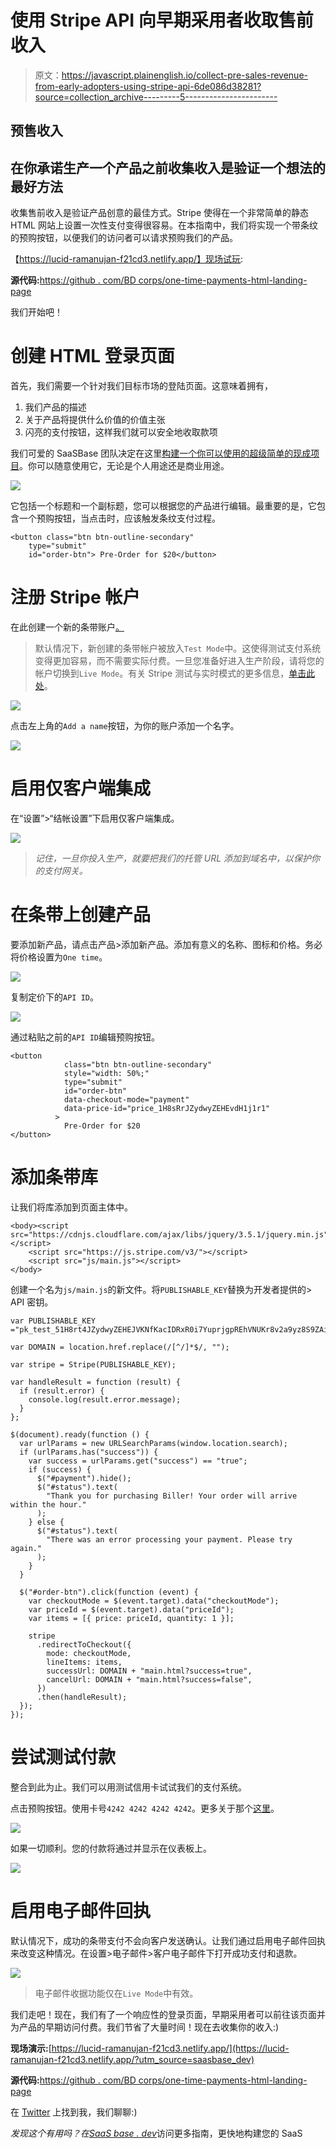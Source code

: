 # 使用 Stripe API 向早期采用者收取售前收入

> 原文：<https://javascript.plainenglish.io/collect-pre-sales-revenue-from-early-adopters-using-stripe-api-6de086d38281?source=collection_archive---------5----------------------->

## 预售收入

## 在你承诺生产一个产品之前收集收入是验证一个想法的最好方法

收集售前收入是验证产品创意的最佳方式。Stripe 使得在一个非常简单的静态 HTML 网站上设置一次性支付变得很容易。在本指南中，我们将实现一个带条纹的预购按钮，以便我们的访问者可以请求预购我们的产品。

【https://lucid-ramanujan-f21cd3.netlify.app/】现场试玩:

**源代码:**[https://github . com/BD corps/one-time-payments-html-landing-page](https://github.com/bdcorps/one-time-payments-html-landing-page?utm_source=saasbase_dev)

我们开始吧！

# 创建 HTML 登录页面

首先，我们需要一个针对我们目标市场的登陆页面。这意味着拥有，

1.  我们产品的描述
2.  关于产品将提供什么价值的价值主张
3.  闪亮的支付按钮，这样我们就可以安全地收取款项

我们可爱的 SaaSBase 团队决定在这里[构建一个你可以使用的超级简单的现成项目](https://github.com/bdcorps/one-time-payments-html-landing-page)。你可以随意使用它，无论是个人用途还是商业用途。

![](img/e9bf0244cdd72cc5207ed3388e7a77fc.png)

它包括一个标题和一个副标题，您可以根据您的产品进行编辑。最重要的是，它包含一个预购按钮，当点击时，应该触发条纹支付过程。

```
<button	class="btn btn-outline-secondary"
    type="submit"
    id="order-btn"> Pre-Order for $20</button>
```

# 注册 Stripe 帐户

在此创建一个新的条带账户[。](https://dashboard.stripe.com/register?utm_source=saasbase_dev)

> 默认情况下，新创建的条带帐户被放入`Test Mode`中。这使得测试支付系统变得更加容易，而不需要实际付费。一旦您准备好进入生产阶段，请将您的帐户切换到`Live Mode`。有关 Stripe 测试与实时模式的更多信息，[单击此处](https://stripe.com/docs/keys#test-live-modes)。

![](img/3f6a9f1de614008d2ea94d63b4f0f7a0.png)

点击左上角的`Add a name`按钮，为你的账户添加一个名字。

![](img/79384ac2d7cba4d618e686d232936ffc.png)

# 启用仅客户端集成

在“设置”>“结帐设置”下启用仅客户端集成。

![](img/38e18109ae7a9c18a40cb6310cc4433b.png)

> *记住，一旦你投入生产，就要把我们的托管 URL 添加到域名中，以保护你的支付网关。*

# 在条带上创建产品

要添加新产品，请点击产品>添加新产品。添加有意义的名称、图标和价格。务必将价格设置为`One time`。

![](img/d6a61d7bebd0061a2c0b45cd9d43a686.png)

复制定价下的`API ID`。

![](img/dbf0d1a9ee34d6da7571a6d2f0fef641.png)

通过粘贴之前的`API ID`编辑预购按钮。

```
<button
            class="btn btn-outline-secondary"
            style="width: 50%;"
            type="submit"
            id="order-btn"
            data-checkout-mode="payment"
            data-price-id="price_1H8sRrJZydwyZEHEvdH1j1r1"
          >
            Pre-Order for $20
</button>
```

# 添加条带库

让我们将库添加到页面主体中。

```
<body><script src="https://cdnjs.cloudflare.com/ajax/libs/jquery/3.5.1/jquery.min.js"></script>
    <script src="https://js.stripe.com/v3/"></script>
    <script src="js/main.js"></script>
</body>
```

创建一个名为`js/main.js`的新文件。将`PUBLISHABLE_KEY`替换为开发者提供的> API 密钥。

```
var PUBLISHABLE_KEY ="pk_test_51H8rt4JZydwyZEHEJVKNfKacIDRxR0i7YuprjgpREhVNUKr8v2a9yz8S9ZAiWdGKN8vM2KFHYukjTU0eAOzrk1Qe00KyY6NxL4";

var DOMAIN = location.href.replace(/[^/]*$/, "");

var stripe = Stripe(PUBLISHABLE_KEY);

var handleResult = function (result) {
  if (result.error) {
    console.log(result.error.message);
  }
};

$(document).ready(function () {
  var urlParams = new URLSearchParams(window.location.search);
  if (urlParams.has("success")) {
    var success = urlParams.get("success") == "true";
    if (success) {
      $("#payment").hide();
      $("#status").text(
        "Thank you for purchasing Biller! Your order will arrive within the hour."
      );
    } else {
      $("#status").text(
        "There was an error processing your payment. Please try again."
      );
    }
  }

  $("#order-btn").click(function (event) {
    var checkoutMode = $(event.target).data("checkoutMode");
    var priceId = $(event.target).data("priceId");
    var items = [{ price: priceId, quantity: 1 }];

    stripe
      .redirectToCheckout({
        mode: checkoutMode,
        lineItems: items,
        successUrl: DOMAIN + "main.html?success=true",
        cancelUrl: DOMAIN + "main.html?success=false",
      })
      .then(handleResult);
  });
});
```

# 尝试测试付款

整合到此为止。我们可以用测试信用卡试试我们的支付系统。

点击预购按钮。使用卡号`4242 4242 4242 4242`。更多关于那个[这里](https://stripe.com/docs/testing?utm_source=saasbase_dev)。

![](img/3a7a8a83d07cc0c2ce646c2facdea25c.png)

如果一切顺利。您的付款将通过并显示在仪表板上。

![](img/9abe8d4539212b7099e01f7568335d20.png)

# 启用电子邮件回执

默认情况下，成功的条带支付不会向客户发送确认。让我们通过启用电子邮件回执来改变这种情况。在设置>电子邮件>客户电子邮件下打开成功支付和退款。

![](img/26f05877e9fff476bf85432b9af00e3c.png)

> 电子邮件收据功能仅在`Live Mode`中有效。

我们走吧！现在，我们有了一个响应性的登录页面，早期采用者可以前往该页面并为产品的早期访问付费。我们节省了大量时间！现在去收集你的收入:)

**现场演示:**[https://lucid-ramanujan-f21cd3.netlify.app/](https://lucid-ramanujan-f21cd3.netlify.app/?utm_source=saasbase_dev)

**源代码:**[https://github . com/BD corps/one-time-payments-html-landing-page](https://github.com/bdcorps/one-time-payments-html-landing-page?utm_source=saasbase_dev)

在 [Twitter](https://twitter.com/sssaini_) 上找到我，我们聊聊:)

*发现这个有用吗？在*[*SaaS base . dev*](https://saasbase.dev/)访问更多指南，更快地构建您的 SaaS